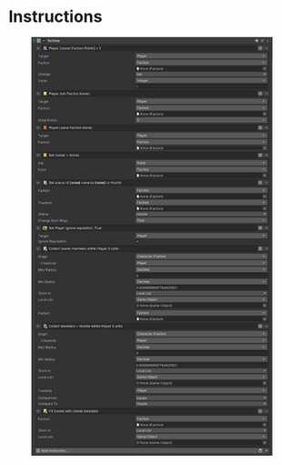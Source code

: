 # Instructions

<figure><img src="../../../.gitbook/assets/image (11).png" alt=""><figcaption></figcaption></figure>
